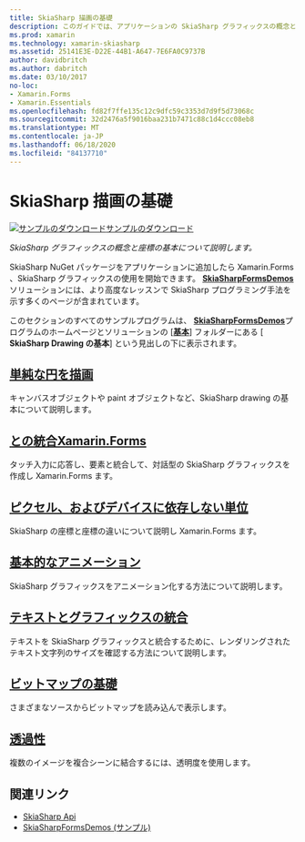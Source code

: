 ```yaml
---
title: SkiaSharp 描画の基礎
description: このガイドでは、アプリケーションの SkiaSharp グラフィックスの概念と座標の基本について説明し Xamarin.Forms ます。
ms.prod: xamarin
ms.technology: xamarin-skiasharp
ms.assetid: 25141E3E-D22E-44B1-A647-7E6FA0C9737B
author: davidbritch
ms.author: dabritch
ms.date: 03/10/2017
no-loc:
- Xamarin.Forms
- Xamarin.Essentials
ms.openlocfilehash: fd82f7ffe135c12c9dfc59c3353d7d9f5d73068c
ms.sourcegitcommit: 32d2476a5f9016baa231b7471c88c1d4ccc08eb8
ms.translationtype: MT
ms.contentlocale: ja-JP
ms.lasthandoff: 06/18/2020
ms.locfileid: "84137710"
---
```

# <a name="skiasharp-drawing-basics"></a>SkiaSharp 描画の基礎

[![サンプルのダウンロード](~/media/shared/download.png)サンプルのダウンロード](https://docs.microsoft.com/samples/xamarin/xamarin-forms-samples/skiasharpforms-demos)

_SkiaSharp グラフィックスの概念と座標の基本について説明します。_

SkiaSharp NuGet パッケージをアプリケーションに追加したら Xamarin.Forms 、SkiaSharp グラフィックスの使用を開始できます。 [**SkiaSharpFormsDemos**](https://docs.microsoft.com/samples/xamarin/xamarin-forms-samples/skiasharpforms-demos)ソリューションには、より高度なレッスンで SkiaSharp プログラミング手法を示す多くのページが含まれています。

このセクションのすべてのサンプルプログラムは、 [**SkiaSharpFormsDemos**](https://docs.microsoft.com/samples/xamarin/xamarin-forms-samples/skiasharpforms-demos)プログラムのホームページとソリューションの [[**基本**](https://github.com/xamarin/xamarin-forms-samples/tree/master/SkiaSharpForms/Demos/Demos/SkiaSharpFormsDemos/Basics)] フォルダーにある [ **SkiaSharp Drawing の基本**] という見出しの下に表示されます。

## <a name="drawing-a-simple-circle"></a>[単純な円を描画](circle.md)

キャンバスオブジェクトや paint オブジェクトなど、SkiaSharp drawing の基本について説明します。

## <a name="integrating-with-xamarinformsintegrationmd"></a>[との統合Xamarin.Forms](integration.md)

タッチ入力に応答し、要素と統合して、対話型の SkiaSharp グラフィックスを作成し Xamarin.Forms ます。

## <a name="pixels-and-device-independent-units"></a>[ピクセル、およびデバイスに依存しない単位](pixels.md)

SkiaSharp の座標と座標の違いについて説明し Xamarin.Forms ます。

## <a name="basic-animation"></a>[基本的なアニメーション](animation.md)

SkiaSharp グラフィックスをアニメーション化する方法について説明します。

## <a name="integrating-text-and-graphics"></a>[テキストとグラフィックスの統合](text.md)

テキストを SkiaSharp グラフィックスと統合するために、レンダリングされたテキスト文字列のサイズを確認する方法について説明します。

## <a name="bitmap-basics"></a>[ビットマップの基礎](bitmaps.md)

さまざまなソースからビットマップを読み込んで表示します。

## <a name="transparency"></a>[透過性](transparency.md)

複数のイメージを複合シーンに結合するには、透明度を使用します。

## <a name="related-links"></a>関連リンク

- [SkiaSharp Api](https://docs.microsoft.com/dotnet/api/skiasharp)
- [SkiaSharpFormsDemos (サンプル)](https://docs.microsoft.com/samples/xamarin/xamarin-forms-samples/skiasharpforms-demos)
